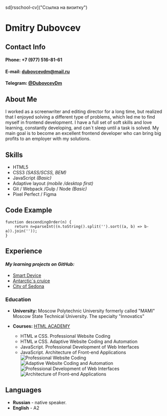 sd[rsschool-cv]("Ссылка на визитку")

# **Dmitry Dubovcev**
## **Contact Info**


#### **Phone:** +7 (977) 516-81-61  
#### **E-mail:** dubovcevdm@mail.ru
#### **Telegram:** [@DubovcevDm](https://t.me/dubovcevdm "DubovcevDm")


## **About Me**

I worked as a screenwriter and editing director for a long time, but realized that I enjoyed solving a different type of problems, which led me to find myself in frontend development. I have a full set of soft skills and love learning, constantly developing, and can`t sleep until a task is solved. My main goal is to become an excellent frontend developer who can bring big profits to an employer with my solutions.

## **Skills**

* HTML5
* CSS3 *(SASS/SCSS, BEM)*
* JavaScript *(Basic)*
* Adaptive layout *(mobile /desktop first)*
* Git / Webpack /Gulp / Node *(Basic)*
* Pixel Perfect / Figma

## **Code Example**

```
function descendingOrder(n) { 
	return n=parseInt((n.toString().split('').sort((a, b) => b-a)).join(''));
}
```

## **Experience**

#### ***My learning projects on GitHub:***
* [Smart Device](https://u1timad.github.io/smart_device/build/ "They smart but not like you")
* [Antarctic\`s cruice](https://u1timad.github.io/antarctic/public/ "Cruise to Antarctic")
* [City of Sedona](https://u1timad.github.io/931167-sedona-26/build/ "Come to our city")


### **Education**

* **University:** Moscow Polytechnic University formerly called "MAMI" Moscow State Technical University. The specialty "Innovatics" 
* **Courses:** [HTML ACADEMY](https://htmlacademy.ru "HTML_ACADEMY")

	* HTML и CSS. Professional Website Coding 
	* HTML и CSS. Adaptive Website Coding and Automation
	* JavaScript. Professional Development of Web Interfaces
	* JavaScript. Architecture of Front-end Applications
![](https://i.postimg.cc/MpjgqGxG/10-03-2023-000440-q9-Bfa.jpg "Professional Website Coding ")
![Adaptive Website Coding and Automation](https://i.postimg.cc/MpjgqGxG/10-03-2023-000440-q9-Bfa.jpg)
![Professional Development of Web Interfaces](https://i.postimg.cc/MpjgqGxG/10-03-2023-000440-q9-Bfa.jpg)
![Architecture of Front-end Applications](https://i.postimg.cc/MpjgqGxG/10-03-2023-000440-q9-Bfa.jpg)


## **Languages**

* **Russian** - native speaker.
* **English** - A2 

